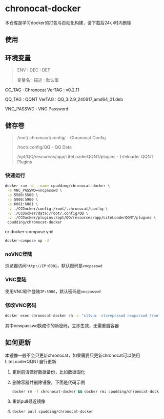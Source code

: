 # chronocat-docker

本仓库是学习docker的打包与自动化构建，请下载后24小时内删除

## 使用

## 环境变量

> ENV : DEC : DEF
> 
> 变量名 : 描述 : 默认值

CC_TAG : Chronocat VerTAG : v0.2.11

QQ_TAG : QQNT VerTAG : QQ_3.2.9_240617_amd64_01.deb

VNC_PASSWD : VNC Password

## 储存卷

> /root/.chronocat/config/ - Chronocat Config
> 
> /root/.config/QQ - QQ Data 
> 
> /opt/QQ/resources/app/LiteLoaderQQNT/plugins - Liteloader QQNT Plugins 

### 快速运行

```bash
docker run -d --name cpudding/chronocat-docker \
 -e VNC_PASSWD=vncpasswd \
 -p 5500:5500 \
 -p 5900:5900 \
 -p 6081:6081 \
 -v ./CCDocker/config:/root/.chronocat/config \
 -v ./CCDocker/data:/root/.config/QQ \
 -v ./CCDocker/plugins:/opt/QQ/resources/app/LiteLoaderQQNT/plugins \
 cpudding/chronocat-docker
```

or docker-compose.yml

```bash
docker-compose up -d
```

### noVNC登陆

浏览器访问`http://IP:6081`，默认密码是`vncpasswd`

### VNC登陆

使用VNC软件登陆`IP:5900`，默认密码是`vncpasswd`

### 修改VNC密码

```bash
docker exec chronocat-docker sh -c "x11vnc -storepasswd newpasswd /root/.vnc/passwd"
```

其中newpasswd换成你的新密码，立即生效，无需重启容器

## 如何更新

本镜像一般不会只更新chronocat，如果需要只更新chronocat可以使用LiteLoaderQQNT自行更新

1. 更新前请做好数据备份，比如数据固化

2. 删除容器并删除镜像，下面是代码示例

   ```bash
   docker rm -f chronocat-docker && docker rmi cpudding/chronocat-docker
   ```

3. 重新pull最近镜像
4. 
   ```bash
   docker pull cpudding/chronocat-docker
   ```